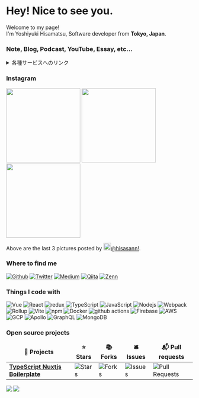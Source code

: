 <h1>Hey! Nice to see you.</h1>

<p>Welcome to my page! </br> I'm Yoshiyuki Hisamatsu, Software developer from <b>Tokyo, Japan</b>.

<h3>Note, Blog, Podcast, YouTube, Essay, etc...</h3>
<details>
<summary>各種サービスへのリンク</summary>
<h3>Note</h3>
<p>
<a href="https://note.com/hisasann" target="_blank">ひささん｜note</a>
</p>

<h3>Podcast</h3>
<p>
<a href="https://www.youtube.com/channel/UCcB8jQpBT_r9T1XUkc9WgrA" target="_blank">Sour & Lemon Inc. - YouTube</a>
</p>

<h3>YouTube</h3>
<p>
<a href="https://www.youtube.com/channel/UCtKoL7XV8B30Vz6y9b2C0PA" target="_blank">DJ lemon-Sour - YouTube</a>
</p>

<h3>Essay</h3>
<p>
<a href="https://essay.hisasann.dev/" target="_blank">ミックスナッツは高いほうがいい</a>
</p>

<h3>Get in touch</h3>
<p>
<a href="https://essay.hisasann.dev/" target="_blank">DJ lemon-Sour's diary (prod.hisasann)</a>
</p>
<p>
<a href="https://hisasann.dev/" target="_blank">hisasann a.k.a DJ lemon-Sour</a>
</p>
</details>

<h3>Instagram</h3>
<p><img width="200" src="https:&#x2F;&#x2F;cdn1.dumpor.com&#x2F;view?q&#x3D;%3D%3DwIhlzNmZDO9QWaz91Yu9lJFlzNzkjRyYTPl9mJ3xGOqNTe0UDdx81a11SYMVjStdEcmtGWMRVemRnNzl3MadzTzg3SwhUS1hDVB9FMw0DavZSNtcTPiN2YmEUQBFkQBZUO4UFUB1TbkVmJIR3dVNVLYF0bHhDMzcWYtJFa61zYo92Xj52XmgDMx0DdhN2Xj52Xm02bj5SbhJ3ZhR3culmbkNmLx0yMjp2ctQnblRnbvN2c9QHafNmbfZCM0IDewQjMz9VNzU2XnBnatQ3ck9VYwQDNx4CM0QTMuADOx4CMj1Dc0N3PnBnau42XxkDM3QDM2AjN2ETN0UTN5YjMfBjM2cjNxIzN5IjMzIzM08VMzcDMwYzN5IzL1ETL1gDOy4SM1Q3L29SbvNmLtFmcnFGdz5WauR2YuETLzMmaz1CduVGdu92Yz9yL6MHc0RHa" /> <img width="200" src="https:&#x2F;&#x2F;cdn3.dumpor.com&#x2F;view?q&#x3D;%3DMSY5cjZ2gTPkl2cfNmbfZiMBBTR4YkM20TZvZyZ5w0MY1Ucyh1bTNUO1wEeyUTRhRVOmFGSkhWexkkRRB3V2k2QBlGdrJUQ5QVQfBDM9g2bmUTL30jYjNmJBFUQBJUQGlDOVBVQ90GZlZSMqhFSWlDWBBDaNJmZCRGTRNWc9MGav91Yu9lJxETM9QXYj91Yu9lJt92Yu0WYydWY0Nnbp5GZj5SMtMzYqNXL05WZ052bjNXP0h2Xj52XmADNygHM0IzcfVzMl91ZwpWL0NHZfFWN0ETMuUDNxEjLzQTMuAzY9AHdz9zZwpmLu9VOwgDMwgDOzkDO1QzNxcTNyITMflTMzIDO5cDO2kTN5YTO38lM1kDN4UzN5IzL1ETL1gDOy4SM1Q3L29SbvNmLtFmcnFGdz5WauR2YuETLzMmaz1CduVGdu92Yz9yL6MHc0RHa" /> <img width="200" src="https:&#x2F;&#x2F;cdn1.dumpor.com&#x2F;view?q&#x3D;jEWO3YmN40DZpN3Xj52XmAjMwATQGJjN9U2bmcmbBxmVxNHTiJjTXJmdBNjULJmM4hWMqVlbul1NjFET2lHZEdEWQpXMtkGOUF0XwATPo9mJ10yN9I2YjZSQBFUQCFkR5gTVQFUPtRWZmsWdmlXZ4gVQ4QzVppEctBFUKVWPjh2bfNmbfZyMwETP0F2YfNmbfZSbvNmLtFmcnFGdz5WauR2YuETLzMmaz1CduVGdu92Yz1Ddo91Yu9lJwQjM4BDNyM3X1MTZfdGcq1CdzR2XhBDN0EjLwQDNx4CM4EjLwMWPwR3c%2FcGcq5ibfdzN4MjMxEzMzgjNxITO5QzM4gzX5MjNzITM1UDM0QjMzUDNx81NwkDNwczN5IzL1ETL1gDOy4SM1Q3L29SbvNmLtFmcnFGdz5WauR2YuETLzMmaz1CduVGdu92Yz9yL6MHc0RHa" /></p>
<p>Above are the last 3 pictures posted by <a href="https://www.instagram.com/hisasann/" target="_blank"><img src="https://upload.wikimedia.org/wikipedia/commons/thumb/e/e7/Instagram_logo_2016.svg/1024px-Instagram_logo_2016.svg.png" width="20"/>@hisasann!</a>.</p>

<h3>Where to find me</h3>
<p>
<a href="https://github.com/hisasann" target="_blank"><img alt="Github" src="https://img.shields.io/badge/GitHub-%2312100E.svg?&style=for-the-badge&logo=Github&logoColor=white" /></a>
<a href="https://twitter.com/hisasann" target="_blank"><img alt="Twitter" src="https://img.shields.io/badge/twitter-%231DA1F2.svg?&style=for-the-badge&logo=twitter&logoColor=white" /></a>
<a href="https://www.linkedin.com/in/%E3%82%88%E3%81%97%E3%82%86%E3%81%8D-%E3%81%B2%E3%81%95%E3%81%BE%E3%81%A4-b8914b117/" target="_blank"><img alt="Medium" src="https://img.shields.io/badge/linkdin-0a66c2.svg?&style=for-the-badge&logo=linkedin&logoColor=white" /></a>
<a href="https://qiita.com/hisasann" target="_blank"><img alt="Qiita" src="https://img.shields.io/badge/qiita-55C500.svg?&style=for-the-badge&logo=qiita&logoColor=white" /></a>
<a href="https://zenn.dev/hisasann" target="_blank"><img alt="Zenn" src="https://img.shields.io/badge/Zenn-3EA8FF.svg?&style=for-the-badge&logo=Zenn&logoColor=white" /></a>
</p>

<h3>Things I code with</h3>
<p>
  <img alt="Vue" src="https://img.shields.io/badge/-Vue.js-4FC08D?style=flat-square&logo=Vue.js&logoColor=white" />
  <img alt="React" src="https://img.shields.io/badge/-React-45b8d8?style=flat-square&logo=react&logoColor=white" />
  <img alt="redux" src="https://img.shields.io/badge/-Redux-764ABC?style=flat-square&logo=redux&logoColor=white" />
  <img alt="TypeScript" src="https://img.shields.io/badge/-TypeScript-007ACC?style=flat-square&logo=typescript&logoColor=white" />
  <img alt="JavaScript" src="https://img.shields.io/badge/-JavaScript-F7DF1E?style=flat-square&logo=JavaScript&logoColor=white" />
  <img alt="Nodejs" src="https://img.shields.io/badge/-Node.js-43853d?style=flat-square&logo=Node.js&logoColor=white" />
  <img alt="Webpack" src="https://img.shields.io/badge/-Webpack-8DD6F9?style=flat-square&logo=webpack&logoColor=white" />
  <img alt="Rollup" src="https://img.shields.io/badge/-Rollup-EC4A3F?style=flat-square&logo=rollup.js&logoColor=white" />
  <img alt="Vite" src="https://img.shields.io/badge/-Vite-646CFF?style=flat-square&logo=Vite&logoColor=white" />
  <img alt="npm" src="https://img.shields.io/badge/-NPM-CB3837?style=flat-square&logo=npm&logoColor=white" />
  <img alt="Docker" src="https://img.shields.io/badge/-Docker-46a2f1?style=flat-square&logo=docker&logoColor=white" />
  <img alt="github actions" src="https://img.shields.io/badge/-Github_Actions-2088FF?style=flat-square&logo=github-actions&logoColor=white" />
  <img alt="Firebase" src="https://img.shields.io/badge/-Firebase-FFCA28?style=flat-square&logo=Firebase&logoColor=white" />
  <img alt="AWS" src="https://img.shields.io/badge/-AWS-232F3E?style=flat-square&logo=amazon-aws&logoColor=white" />
  <img alt="GCP" src="https://img.shields.io/badge/-GCP-1a73e8?style=flat-square&logo=google-cloud&logoColor=white" />
  <img alt="Apollo" src="https://img.shields.io/badge/-Apollo%20GraphQL-311C87?style=flat-square&logo=apollo-graphql&logoColor=white" />
  <img alt="GraphQL" src="https://img.shields.io/badge/-GraphQL-E10098?style=flat-square&logo=graphql&logoColor=white" />
  <img alt="MongoDB" src="https://img.shields.io/badge/-MongoDB-13aa52?style=flat-square&logo=mongodb&logoColor=white" />
</p>

<h3>Open source projects</h3>
<table>
  <thead align="center">
    <tr border: none;>
      <td><b>🎁 Projects</b></td>
      <td><b>⭐ Stars</b></td>
      <td><b>📚 Forks</b></td>
      <td><b>🛎 Issues</b></td>
      <td><b>📬 Pull requests</b></td>
    </tr>
  </thead>
  <tbody>
    <tr>
      <td><a href="https://github.com/typescript-nuxtjs-boilerplate/typescript-nuxtjs-boilerplate"><b>TypeScript Nuxtjs Boilerplate</b></a></td>
      <td><img alt="Stars" src="https://img.shields.io/github/stars/typescript-nuxtjs-boilerplate/typescript-nuxtjs-boilerplate?style=flat-square&labelColor=343b41"/></td>
      <td><img alt="Forks" src="https://img.shields.io/github/forks/typescript-nuxtjs-boilerplate/typescript-nuxtjs-boilerplate?style=flat-square&labelColor=343b41"/></td>
      <td><img alt="Issues" src="https://img.shields.io/github/issues/typescript-nuxtjs-boilerplate/typescript-nuxtjs-boilerplate?style=flat-square&labelColor=343b41"/></td>
      <td><img alt="Pull Requests" src="https://img.shields.io/github/issues-pr/typescript-nuxtjs-boilerplate/typescript-nuxtjs-boilerplate?style=flat-square&labelColor=343b41"/></td>
    </tr>
  </tbody>
</table>

<p>
  <a href="https://github.com/anuraghazra/github-readme-stats">
    <img align="left" src="https://github-readme-stats.vercel.app/api?username=hisasann&count_private=true&show_icons=true" />
  </a>
  <a href="https://github.com/anuraghazra/github-readme-stats">
    <img align="left" src="https://github-readme-stats.vercel.app/api/top-langs/?username=hisasann" />
  </a>
</p>


